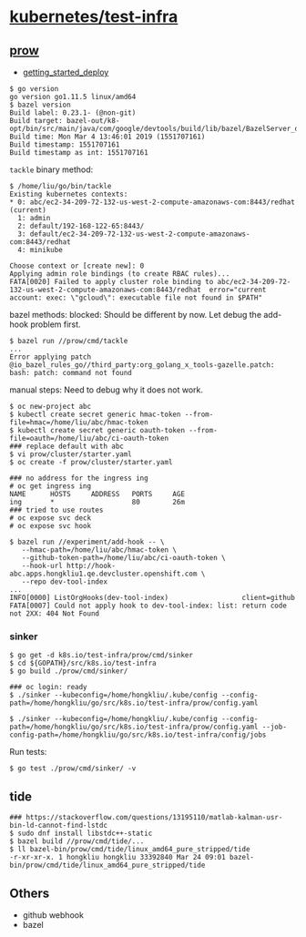 # [kubernetes/test-infra](https://github.com/kubernetes/test-infra)

## [prow](https://github.com/kubernetes/test-infra/tree/master/prow)

* [getting_started_deploy](https://github.com/kubernetes/test-infra/blob/master/prow/getting_started_deploy.md)


```
$ go version
go version go1.11.5 linux/amd64
$ bazel version
Build label: 0.23.1- (@non-git)
Build target: bazel-out/k8-opt/bin/src/main/java/com/google/devtools/build/lib/bazel/BazelServer_deploy.jar
Build time: Mon Mar 4 13:46:01 2019 (1551707161)
Build timestamp: 1551707161
Build timestamp as int: 1551707161

```
`tackle` binary method:

```
$ /home/liu/go/bin/tackle
Existing kubernetes contexts:
* 0: abc/ec2-34-209-72-132-us-west-2-compute-amazonaws-com:8443/redhat (current)
  1: admin
  2: default/192-168-122-65:8443/
  3: default/ec2-34-209-72-132-us-west-2-compute-amazonaws-com:8443/redhat
  4: minikube

Choose context or [create new]: 0
Applying admin role bindings (to create RBAC rules)...
FATA[0020] Failed to apply cluster role binding to abc/ec2-34-209-72-132-us-west-2-compute-amazonaws-com:8443/redhat  error="current account: exec: \"gcloud\": executable file not found in $PATH"
```

bazel methods: blocked: Should be different by now. Let debug the add-hook problem first.

```
$ bazel run //prow/cmd/tackle
...
Error applying patch @io_bazel_rules_go//third_party:org_golang_x_tools-gazelle.patch:
bash: patch: command not found

```

manual steps: Need to debug why it does not work.

```
$ oc new-project abc
$ kubectl create secret generic hmac-token --from-file=hmac=/home/liu/abc/hmac-token
$ kubectl create secret generic oauth-token --from-file=oauth=/home/liu/abc/ci-oauth-token
### replace default with abc
$ vi prow/cluster/starter.yaml
$ oc create -f prow/cluster/starter.yaml

### no address for the ingress ing
# oc get ingress ing
NAME      HOSTS     ADDRESS   PORTS     AGE
ing       *                   80        26m
### tried to use routes
# oc expose svc deck
# oc expose svc hook

$ bazel run //experiment/add-hook -- \
   --hmac-path=/home/liu/abc/hmac-token \
   --github-token-path=/home/liu/abc/ci-oauth-token \
   --hook-url http://hook-abc.apps.hongkliu1.qe.devcluster.openshift.com \
   --repo dev-tool-index
...
INFO[0000] ListOrgHooks(dev-tool-index)                  client=github
FATA[0007] Could not apply hook to dev-tool-index: list: return code not 2XX: 404 Not Found

```

### sinker

```
$ go get -d k8s.io/test-infra/prow/cmd/sinker
$ cd ${GOPATH}/src/k8s.io/test-infra
$ go build ./prow/cmd/sinker/

### oc login: ready
$ ./sinker --kubeconfig=/home/hongkliu/.kube/config --config-path=/home/hongkliu/go/src/k8s.io/test-infra/prow/config.yaml

$ ./sinker --kubeconfig=/home/hongkliu/.kube/config --config-path=/home/hongkliu/go/src/k8s.io/test-infra/prow/config.yaml --job-config-path=/home/hongkliu/go/src/k8s.io/test-infra/config/jobs

```

Run tests:

```
$ go test ./prow/cmd/sinker/ -v
```

## tide

```
### https://stackoverflow.com/questions/13195110/matlab-kalman-usr-bin-ld-cannot-find-lstdc
$ sudo dnf install libstdc++-static
$ bazel build //prow/cmd/tide/...
$ ll bazel-bin/prow/cmd/tide/linux_amd64_pure_stripped/tide
-r-xr-xr-x. 1 hongkliu hongkliu 33392840 Mar 24 09:01 bazel-bin/prow/cmd/tide/linux_amd64_pure_stripped/tide
```

## Others
* github webhook
* bazel
